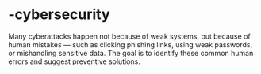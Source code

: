 # -cybersecurity
Many cyberattacks happen not because of weak systems, but because of human mistakes — such as clicking phishing links, using weak passwords, or mishandling sensitive data. The goal is to identify these common human errors and suggest preventive solutions.
